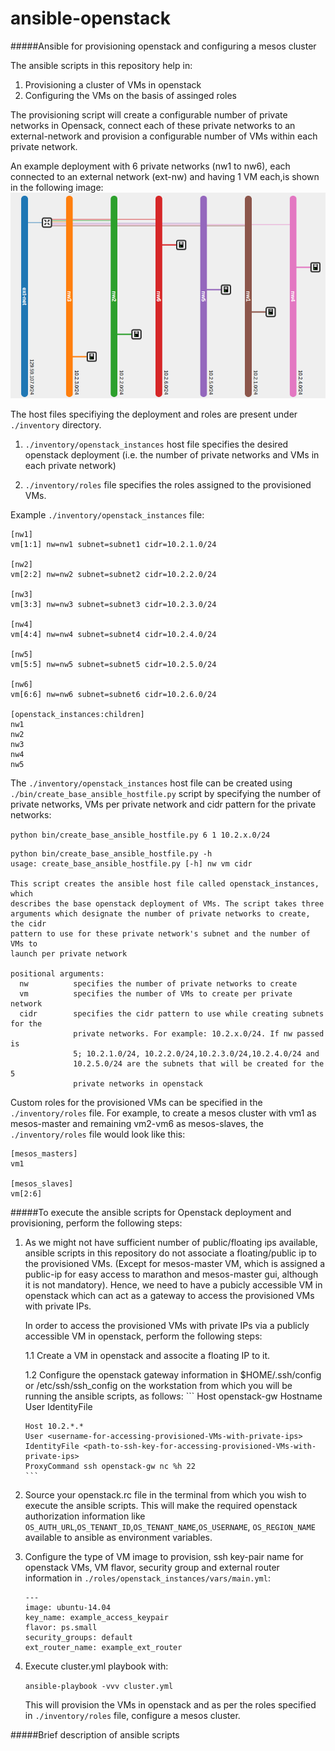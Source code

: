 # ansible-openstack
#####Ansible for provisioning openstack and configuring a mesos cluster

The ansible scripts in this repository help in:

1. Provisioning a cluster of VMs in openstack
2. Configuring the VMs on the basis of assinged roles

The provisioning script will create a configurable number of private networks in Opensack,
connect each of these private networks to an external-network and provision a configurable 
number of VMs within each private network. 

An example deployment with 6 private networks (nw1 to nw6),
each connected to an external network (ext-nw) and having 1 VM each,is shown in the following image: 
![alt text](https://github.com/kharesp/ansible-openstack/blob/master/deployment.png "Provisioned Openstack deployment")

The host files specifiying the deployment and roles are present under `./inventory` directory. 

1. `./inventory/openstack_instances` host file specifies the desired openstack deployment (i.e. the number of private networks and VMs in each private network)
 
2. `./inventory/roles` file specifies the roles assigned to the provisioned VMs. 

Example `./inventory/openstack_instances` file: 
```
[nw1]
vm[1:1] nw=nw1 subnet=subnet1 cidr=10.2.1.0/24

[nw2]
vm[2:2] nw=nw2 subnet=subnet2 cidr=10.2.2.0/24

[nw3]
vm[3:3] nw=nw3 subnet=subnet3 cidr=10.2.3.0/24

[nw4]
vm[4:4] nw=nw4 subnet=subnet4 cidr=10.2.4.0/24

[nw5]
vm[5:5] nw=nw5 subnet=subnet5 cidr=10.2.5.0/24

[nw6]
vm[6:6] nw=nw6 subnet=subnet6 cidr=10.2.6.0/24

[openstack_instances:children]
nw1
nw2
nw3
nw4
nw5
```
The `./inventory/openstack_instances` host file can be created using `./bin/create_base_ansible_hostfile.py` script by 
specifying the number of private networks, VMs per private network and cidr pattern for the private networks: 

`python bin/create_base_ansible_hostfile.py 6 1 10.2.x.0/24`


```
python bin/create_base_ansible_hostfile.py -h
usage: create_base_ansible_hostfile.py [-h] nw vm cidr

This script creates the ansible host file called openstack_instances, which
describes the base openstack deployment of VMs. The script takes three
arguments which designate the number of private networks to create, the cidr
pattern to use for these private network's subnet and the number of VMs to
launch per private network

positional arguments:
  nw          specifies the number of private networks to create
  vm          specifies the number of VMs to create per private network
  cidr        specifies the cidr pattern to use while creating subnets for the
              private networks. For example: 10.2.x.0/24. If nw passed is
              5; 10.2.1.0/24, 10.2.2.0/24,10.2.3.0/24,10.2.4.0/24 and
              10.2.5.0/24 are the subnets that will be created for the 5
              private networks in openstack
```

Custom roles for the provisioned VMs can be specified in the `./inventory/roles` file. For example, to create a mesos cluster
with vm1 as mesos-master and remaining vm2-vm6 as mesos-slaves, the `./inventory/roles` file would look like this: 
```
[mesos_masters]
vm1

[mesos_slaves]
vm[2:6]
```

#####To execute the ansible scripts for Openstack deployment and provisioning, perform the following steps:

1. As we might not have sufficient number of public/floating ips available, ansible scripts in this repository do not 
associate a floating/public ip to the provisioned VMs. (Except for mesos-master VM, which is assigned a public-ip for easy
access to marathon and mesos-master gui, although it is not mandatory). Hence, we need to have a pubicly accessible VM in
openstack which can act as a gateway to access the provisioned VMs with private IPs. 

    In order to access the provisioned VMs with private IPs via a publicly accessible VM in openstack,
    perform the following steps:

    1.1 Create a VM in openstack and associte a floating IP to it. 
    
    1.2 Configure the openstack gateway information in $HOME/.ssh/config or 
       /etc/ssh/ssh_config on the workstation from which you will be running the ansible scripts, as follows:
       ```
       Host openstack-gw
       Hostname <public-ip-of-openstack-gw>
       User <username-for-accessing-openstack-gw>
       IdentityFile <path-to-ssh-key-for-accessing-openstack-gw>
       
       Host 10.2.*.*
       User <username-for-accessing-provisioned-VMs-with-private-ips>
       IdentityFile <path-to-ssh-key-for-accessing-provisioned-VMs-with-private-ips>
       ProxyCommand ssh openstack-gw nc %h 22
       ```

2. Source your openstack.rc file in the terminal from which you wish to execute the ansible scripts. This will make 
the required openstack authorization information like `OS_AUTH_URL`,`OS_TENANT_ID`,`OS_TENANT_NAME`,`OS_USERNAME`, `OS_REGION_NAME`
available to ansible as environment variables. 

3. Configure the type of VM image to provision, ssh key-pair name for openstack VMs, VM flavor, security group and 
external router information in `./roles/openstack_instances/vars/main.yml`: 
    ```
    ---
    image: ubuntu-14.04
    key_name: example_access_keypair
   flavor: ps.small
   security_groups: default
   ext_router_name: example_ext_router
   ```
4. Execute cluster.yml playbook with:

   `ansible-playbook -vvv cluster.yml` 

   This will provision the VMs in openstack and as per the roles specified in `./inventory/roles` file, configure a mesos cluster. 



#####Brief description of ansible scripts 




